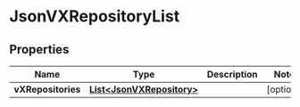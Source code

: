 
# JsonVXRepositoryList

## Properties
Name | Type | Description | Notes
------------ | ------------- | ------------- | -------------
**vXRepositories** | [**List&lt;JsonVXRepository&gt;**](JsonVXRepository.md) |  |  [optional]



